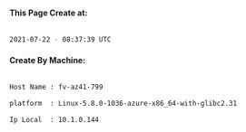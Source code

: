 
   
#### This Page Create at:

```bash

2021-07-22 - 08:37:39 UTC

```

#### Create By Machine:

```bash

Host Name : fv-az41-799

platform  : Linux-5.8.0-1036-azure-x86_64-with-glibc2.31

Ip Local  : 10.1.0.144

```

